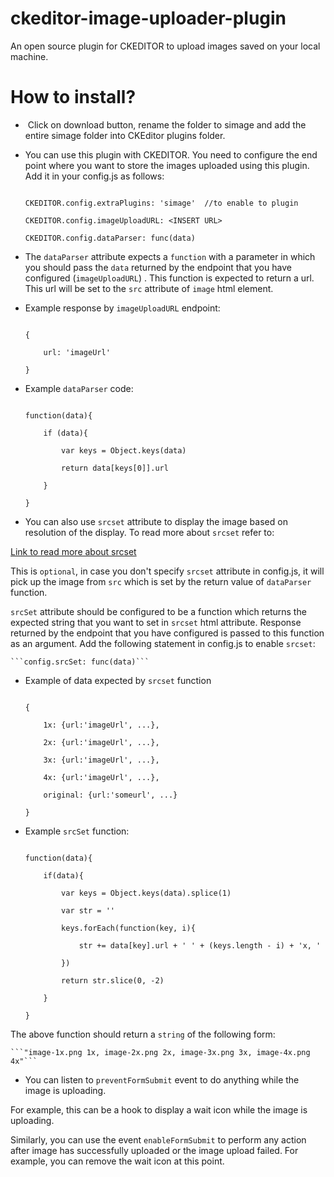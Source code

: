 # ckeditor-image-uploader-plugin
An open source plugin for CKEDITOR to upload images saved on your local machine.

# How to install?

-  Click on download button, rename the folder to simage and add the entire simage folder into CKEditor plugins folder.

- You can use this plugin with CKEDITOR. You need to configure the end point where you want to store the images uploaded using this plugin. Add it in your config.js as follows:
	```
	CKEDITOR.config.extraPlugins: 'simage'  //to enable to plugin
	CKEDITOR.config.imageUploadURL: <INSERT URL>
	CKEDITOR.config.dataParser: func(data)
	```

- The `dataParser` attribute expects a `function` with a parameter in which you should pass the `data` returned by the endpoint that you have configured (`imageUploadURL`) . This function is expected to return a url. This url will be set to the `src` attribute of `image` html element.

- Example response by `imageUploadURL` endpoint:
	```
	{
		url: 'imageUrl'
	}
	```

- Example `dataParser` code:
	```
	function(data){
		if (data){
			var keys = Object.keys(data)
			return data[keys[0]].url
		}
	}
	```

- You can also use `srcset` attribute to display the image based on resolution of the display. To read more about `srcset` refer to:
[Link to read more about srcset](https://webkit.org/demos/srcset/)
This is `optional`, in case you don't specify `srcset` attribute in config.js, it will pick up the image from `src` which is set by the return value of `dataParser` function. 
`srcSet` attribute should be configured to be a function which returns the expected string that you want to set in `srcset` html attribute. Response returned by the endpoint that you have configured is passed to this function as an argument. Add the following statement in config.js to enable `srcset`:

	```config.srcSet: func(data)```

- Example of data expected by `srcset` function
	```
	{
		1x: {url:'imageUrl', ...},
		2x: {url:'imageUrl', ...},
		3x: {url:'imageUrl', ...},
		4x: {url:'imageUrl', ...},
		original: {url:'someurl', ...}
	}
	```

- Example `srcSet` function:
	```
	function(data){
		if(data){
			var keys = Object.keys(data).splice(1)
			var str = ''
			keys.forEach(function(key, i){
				str += data[key].url + ' ' + (keys.length - i) + 'x, '
			})
			return str.slice(0, -2)
		}
	}
	```

The above function should return a `string` of the following form:
	```"image-1x.png 1x, image-2x.png 2x, image-3x.png 3x, image-4x.png 4x"```
	
- You can listen to `preventFormSubmit` event to do anything while the image is uploading. 
For example, this can be a hook to display a wait icon while the image is uploading. 
Similarly, you can use the event `enableFormSubmit` to perform any action after image has successfully uploaded or the image upload failed. For example, you can remove the wait icon at this point. 


